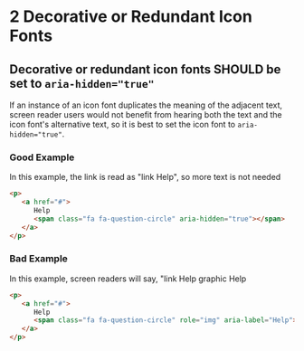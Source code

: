 # 2 Decorative or Redundant Icon Fonts

## Decorative or redundant icon fonts SHOULD be set to `aria-hidden="true"`

If an instance of an icon font duplicates the meaning of the adjacent text, screen reader users would not benefit from hearing both the text and the icon font's alternative text, so it is best to set the icon font to `aria-hidden="true"`.

### Good Example

In this example, the link is read as "link Help", so more text is not needed

```html
<p>
   <a href="#">
      Help 
      <span class="fa fa-question-circle" aria-hidden="true"></span>
   </a>
</p>
```

### Bad Example

In this example, screen readers will say, "link Help graphic Help

```html
<p>
   <a href="#">
      Help 
      <span class="fa fa-question-circle" role="img" aria-label="Help"></span>
   </a>
</p>
```